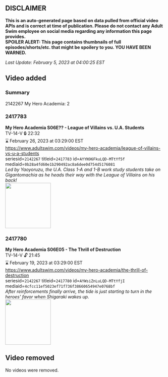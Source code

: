 ## DISCLAIMER
**This is an auto-generated page based on data pulled from official video APIs and is correct at time of publication. Please do not contact any Adult Swim employee on social media regarding any information this page provides.**  
**SPOILER ALERT: This page contains thumbnails of full episodes/shorts/etc. that might be spoilery to you. YOU HAVE BEEN WARNED.**  

_Last Update: February 5, 2023 at 04:00:25 EST_
## Video added
### Summary
2142267 My Hero Academia: 2  
### 2417783
**My Hero Academia S06E?? - League of Villains vs. U.A. Students**  
TV-14-V 🔒 22:32  
⌛ February 26, 2023 at 03:29:00 EST  
https://www.adultswim.com/videos/my-hero-academia/league-of-villains-vs-u-a-students  
seriesid=`2142267` titleid=`2417783` id=`AYYN96FkuLQD-MTtYf5f` mediaid=`0b28a4fd60e1b290492ac8a6dee0d754d5176081`  
_Led by Yaoyoruzu, the U.A. Class 1-A and 1-B work study students take on Gigantomachia as he heads their way with the League of Villains on his back!_  
<a href="https://media.cdn.adultswim.com/uploads/20230204/thumbnails/2_23242048243-MHA121Still001tiny.png"><img src="https://media.cdn.adultswim.com/uploads/20230204/thumbnails/2_23242048243-MHA121Still001tiny.png" height="144px" /></a>
### 2417780
**My Hero Academia S06E05 - The Thrill of Destruction**  
TV-14-V 🔓 21:45  
⌛ February 19, 2023 at 03:29:00 EST  
https://www.adultswim.com/videos/my-hero-academia/the-thrill-of-destruction  
seriesid=`2142267` titleid=`2417780` id=`AYWsiZnLuLQD-MTtYfjI` mediaid=`4cfcc11ef5023ef71f736f38660654947e0768bf`  
_After reinforcements finally arrive, the tide is just starting to turn in the heroes' favor when Shigaraki wakes up._  
<a href="https://media.cdn.adultswim.com/uploads/20230113/thumbnails/2_23113181113-myheroacademia118tiny.png"><img src="https://media.cdn.adultswim.com/uploads/20230113/thumbnails/2_23113181113-myheroacademia118tiny.png" height="144px" /></a>
## Video removed
No videos were removed.  
